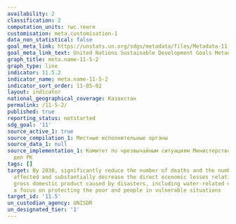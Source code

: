 ```yaml
---
availability: 2
classification: 2
computation_units: тыс.тенге
customisation: meta.customisation-1
data_non_statistical: false
goal_meta_link: https://unstats.un.org/sdgs/metadata/files/Metadata-11-05-02.pdf
goal_meta_link_text: United Nations Sustainable Development Goals Metadata (pdf 2066kB)
graph_title: meta.name-11-5-2
graph_type: line
indicator: 11.5.2
indicator_name: meta.name-11-5-2
indicator_sort_order: 11-05-02
layout: indicator
national_geographical_coverage: Казахстан
permalink: /11-5-2/
published: true
reporting_status: notstarted
sdg_goal: '11'
source_active_1: true
source_compilation_1: Местные исполнительные органы
source_data_1: null
source_implementation_1: Комитет по чрезвычайным ситуациям Министерство внутренних
  дел РК
tags: []
target: By 2030, significantly reduce the number of deaths and the number of people
  affected and substantially decrease the direct economic losses relative to global
  gross domestic product caused by disasters, including water-related disasters, with
  a focus on protecting the poor and people in vulnerable situations
target_id: '11.5'
un_custodian_agency: UNISDR
un_designated_tier: '1'
---
```

